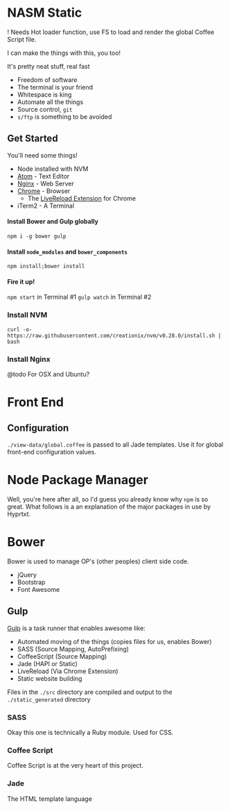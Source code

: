 # NASM Static

! Needs Hot loader function, use FS to load and render the global Coffee Script file.

I can make the things with this, you too!

It's pretty neat stuff, real fast

* Freedom of software
* The terminal is your friend
* Whitespace is king
* Automate all the things
* Source control, `git`
* `s/ftp` is something to be avoided

## Get Started

You'll need some things!

* Node installed with NVM
* [Atom](https://atom.io/) - Text Editor
* [Nginx](https://www.nginx.com/) - Web Server
* [Chrome](https://www.google.com/chrome/) - Browser
  * The [LiveReload Extension](https://chrome.google.com/webstore/detail/livereload/jnihajbhpnppcggbcgedagnkighmdlei?hl=en) for Chrome
* iTerm2 - A Terminal

#### Install Bower and Gulp globally

`npm i -g bower gulp`

#### Install `node_modules` and `bower_components`

`npm install;bower install`

#### Fire it up!

`npm start` in Terminal #1
`gulp watch` in Terminal #2

### Install NVM

`curl -o- https://raw.githubusercontent.com/creationix/nvm/v0.28.0/install.sh | bash`

### Install Nginx

@todo For OSX and Ubuntu?

# Front End

## Configuration

`./view-data/global.coffee` is passed to all Jade templates. Use it for global front-end configuration values.

# Node Package Manager

Well, you're here after all, so I'd guess you already know why `npm` is so great. What follows is a an explanation of the major packages in use by Hyprtxt.

# Bower

Bower is used to manage OP's (other peoples) client side code.

* jQuery
* Bootstrap
* Font Awesome

## Gulp

[Gulp](http://gulpjs.com/) is a task runner that enables awesome like:

* Automated moving of the things (copies files for us, enables Bower)
* SASS (Source Mapping, AutoPrefixing)
* CoffeeScript (Source Mapping)
* Jade (HAPI or Static)
* LiveReload (Via Chrome Extension)
* Static website building

Files in the `./src` directory are compiled and output to the `./static_generated` directory

### SASS

Okay this one is technically a Ruby module. Used for CSS.

### Coffee Script

Coffee Script is at the very heart of this project.

### Jade

The HTML template language
